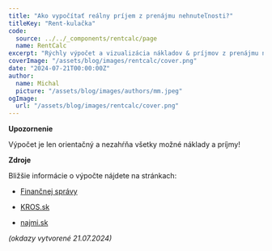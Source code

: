 ```yaml
---
title: "Ako vypočítať reálny príjem z prenájmu nehnuteľnosti?"
titleKey: "Rent-kulačka"
code:
  source: ../../_components/rentcalc/page
  name: RentCalc
excerpt: "Rýchly výpočet a vizualizácia nákladov & príjmov z prenájmu nehnuteľností."
coverImage: "/assets/blog/images/rentcalc/cover.png"
date: "2024-07-21T00:00:00Z"
author:
  name: Michal
  picture: "/assets/blog/images/authors/mm.jpeg"
ogImage:
  url: "/assets/blog/images/rentcalc/cover.png"
---
```


**Upozornenie**

Výpočet je len orientačný a nezahŕňa všetky možné náklady a príjmy!

**Zdroje**  

Bližšie informácie o výpočte nájdete na stránkach: 

- [Finančnej správy](https://podpora.financnasprava.sk/639339-Výdavky-pri-prenájme-nehnuteľnosti-nezaradenej-do-obchodného-majetku-)

- [KROS.sk](https://www.kros.sk/blog/ako-zdanit-prijem-z-prenajmu-nehnutelnosti-za-rok-2023/)

- [najmi.sk](najmi.sk)

_(okdazy vytvorené 21.07.2024)_
